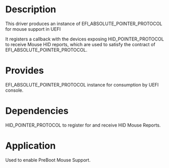 
# Description
This driver produces an instance of EFI_ABSOLUTE_POINTER_PROTOCOL for mouse support in UEFI

It registers a callback with the devices exposing HID_POINTER_PROTOCOL to receive Mouse HID reports,
which are used to satisfy the contract of EFI_ABSOLUTE_POINTER_PROTOCOL.

# Provides
EFI_ABSOLUTE_POINTER_PROTOCOL instance for consumption by UEFI console.

# Dependencies
HID_POINTER_PROTOCOL to register for and receive HID Mouse Reports.

# Application
Used to enable PreBoot Mouse Support.